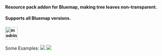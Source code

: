 #### Resource pack addon for Bluemap, making tree leaves non-transparent. 
#### Supports all Bluemap versions.
#### <a href="https://modrinth.com/resourcepack/bluemap-NTTL"> <img alt="modrinth" height="40" src="https://cdn.jsdelivr.net/npm/@intergrav/devins-badges@3/assets/compact/available/modrinth_46h.png"></a>


Some Examples:
![ ](https://cdn-raw.modrinth.com/data/fG8iGgxB/images/03b852e615d3f54da1d856acd53e017a4b2ba6a0.png)
![ ](https://cdn-raw.modrinth.com/data/fG8iGgxB/images/7519a3d9addb75f58e44e2d00208851f0047b8c1.png)

